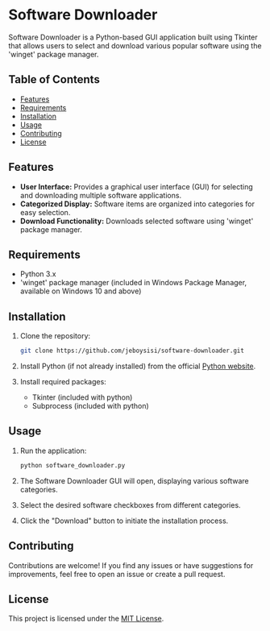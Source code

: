 # Software Downloader

Software Downloader is a Python-based GUI application built using Tkinter that allows users to select and download various popular software using the 'winget' package manager.

## Table of Contents

- [Features](#features)
- [Requirements](#requirements)
- [Installation](#installation)
- [Usage](#usage)
- [Contributing](#contributing)
- [License](#license)

## Features

- **User Interface:** Provides a graphical user interface (GUI) for selecting and downloading multiple software applications.
- **Categorized Display:** Software items are organized into categories for easy selection.
- **Download Functionality:** Downloads selected software using 'winget' package manager.

## Requirements

- Python 3.x
- 'winget' package manager (included in Windows Package Manager, available on Windows 10 and above)

## Installation

1. Clone the repository:

   ```bash
   git clone https://github.com/jeboysisi/software-downloader.git

2. Install Python (if not already installed) from the official [Python website](https://www.python.org/).

3. Install required packages:
   - Tkinter (included with python)
   - Subprocess (included with python)

## Usage

1. Run the application:

   ```bash
   python software_downloader.py

2. The Software Downloader GUI will open, displaying various software categories.
3. Select the desired software checkboxes from different categories.
4. Click the "Download" button to initiate the installation process.

## Contributing

Contributions are welcome! If you find any issues or have suggestions for improvements, feel free to open an issue or create a pull request.

## License

This project is licensed under the [MIT License](https://sisi.mit-license.org/).
